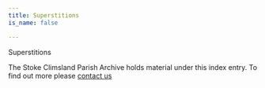 ```yaml
---
title: Superstitions
is_name: false

---
```


Superstitions


The Stoke Climsland Parish Archive holds material under this index entry. To find out more please [contact us](/contact/)
